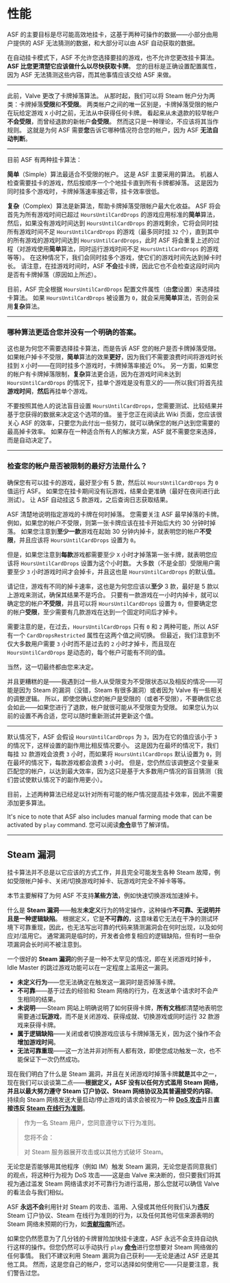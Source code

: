 # 性能

ASF 的主要目标是尽可能高效地挂卡，这基于两种可操作的数据——小部分由用户提供的 ASF 无法猜测的数据，和大部分可以由 ASF 自动获取的数据。

在自动挂卡模式下，ASF 不允许您选择要挂的游戏，也不允许您更改挂卡算法。 **ASF 比您更清楚它应该做什么以尽快获取卡牌**。 您的目标是正确设置配置属性，因为 ASF 无法猜测这些内容，而其他事情应该交给 ASF 来做。

* * *

此前，Valve 更改了卡牌掉落算法。 从那时起，我们可以将 Steam 帐户分为两类：卡牌掉落**受限**和**不受限**。 两类帐户之间的唯一区别是，卡牌掉落受限的帐户在玩给定游戏 `X` 小时之前，无法从中获得任何卡牌。 看起来从未退款的较早帐户**不会受限**，而曾经退款的新帐户**会受限**。 然而这只是一种理论，不应该将其当作规则。 这就是为何 ASF 需要**您**告诉它哪种情况符合您的帐户，因为 ASF **无法自动判断**。

* * *

目前 ASF 有两种挂卡算法：

**简单**（Simple）算法最适合不受限的帐户。 这是 ASF 主要采用的算法。 机器人检查需要挂卡的游戏，然后按顺序一个个地挂卡直到所有卡牌都掉落。 这是因为同时挂多个游戏时，卡牌掉落速率接近零，挂卡效率很低。

**复杂**（Complex）算法是新算法，帮助卡牌掉落受限帐户最大化收益。 ASF 将会首先为所有游戏时间已超过 `HoursUntilCardDrops` 的游戏应用标准的**简单**算法，然后，如果没有游戏时间达到 `HoursUntilCardDrops` 的游戏剩余，它将会同时挂所有游戏时间不足 `HoursUntilCardDrops` 的游戏（最多同时挂 `32` 个），直到其中的所有游戏的游戏时间达到 `HoursUntilCardDrops`，此时 ASF 将会重复上述的过程（对游戏使用**简单**算法，同时运行游戏时间不足 `HoursUntilCardDrops` 的游戏等等）。 在这种情况下，我们会同时挂多个游戏，使它们的游戏时间先达到掉卡时长。 请注意，在挂游戏时间时，ASF **不会**挂卡牌，因此它也不会检查这段时间内是否有卡牌掉落（原因如上所述）。

目前，ASF 完全根据 `HoursUntilCardDrops` 配置文件属性（由**您**设置）来选择挂卡算法。 如果 `HoursUntilCardDrops` 被设置为 `0`，就会采用**简单**算法，否则会采用**复杂**算法。

* * *

### **哪种算法更适合您并没有一个明确的答案**。

这也是为何您不需要选择挂卡算法，而是告诉 ASF 您的帐户是否卡牌掉落受限。 如果帐户掉卡不受限，**简单**算法的效果**更好**，因为我们不需要浪费时间将游戏时长挂到 `X` 小时——在同时挂多个游戏时，卡牌掉落率接近 0%。 另一方面，如果您的帐户有卡牌掉落限制，**复杂**算法更合适，因为在游戏时间未达到 `HoursUntilCardDrops` 的情况下，挂单个游戏是没有意义的——所以我们将首先挂**游戏时间**，**然后**再挂单个游戏。

不要按照其他人的说法盲目设置 `HoursUntilCardDrops`，您需要测试、比较结果并基于您获得的数据来决定这个选项的值。 鉴于您正在阅读此 Wiki 页面，您应该很关心 ASF 的效率，只要您为此付出一些努力，就可以确保您的帐户达到您需要的最高掉卡效率。 如果存在一种适合所有人的解决方案，ASF 就不需要您来选择，而是自动决定了。

* * *

### 检查您的帐户是否被限制的最好方法是什么？

确保您有可以挂卡的游戏，最好至少有 5 款，然后以 `HoursUntilCardDrops` 为 `0` 值运行 ASF。 如果您在挂卡期间没有玩游戏，结果会更准确（最好在夜间进行此测试）。 让 ASF 自动挂这 5 款游戏，之后查询日志获取结果。

ASF 清楚地说明指定游戏的卡牌在何时掉落。 您需要关注 ASF 最早掉落的卡牌。 例如，如果您的帐户不受限，则第一张卡牌应该在挂卡开始后大约 30 分钟时掉落。 如果您注意到**至少一款**游戏在起始 30 分钟内掉卡，就表明您的帐户**不受限**，并且应该将 `HoursUntilCardDrops` 设置为 `0`。

但是，如果您注意到**每款**游戏都需要至少 `X` 小时才掉落第一张卡牌，就表明您应该将 `HoursUntilCardDrops` 设置为这个小时数。 大多数（不是全部）受限用户需要至少 `3` 小时游戏时间才会掉卡，并且这也是 `HoursUntilCardDrops` 的默认值。

请记住，游戏有不同的掉卡速率，这也是为何您应该以**至少** 3 款，最好是 5 款以上游戏来测试，确保其结果不是巧合。 只要有一款游戏在一小时内掉卡，就可以确定您的帐户**不受限**，并且可以将 `HoursUntilCardDrops` 设置为 `0`，但要确定您的帐户**受限**，至少需要有几款游戏在达到一个固定时间后才掉卡。

需要注意的是，在过去，`HoursUntilCardDrops` 只有 `0` 和 `2` 两种可能，所以 ASF 有一个 `CardDropsRestricted` 属性在这两个值之间切换。 但最近，我们注意到不仅大多数用户需要 `3` 小时而不是过去的 `2` 小时才掉卡，而且现在 `HoursUntilCardDrops` 是动态的，每个帐户可能有不同的值。

当然，这一切最终都由您来决定。

并且更糟糕的是——我遇到过一些人从受限变为不受限状态以及相反的情况——可能是因为 Steam 的漏洞（没错，Steam 有很多漏洞）或者因为 Valve 有一些相关的调整逻辑。 所以，即使您确认您的帐户是受限的（或者不受限），不要确信它总会如此——如果您进行了退款，帐户就很可能从不受限变为受限。 如果您认为以前的设置不再合适，您可以随时重新测试并更新这个值。

* * *

默认情况下，ASF 会假设 `HoursUntilCardDrops` 为 `3`，因为在它的值应该小于 `3` 的情况下，这样设置的副作用比相反情况要小。 这是因为在最坏的情况下，我们每挂 `32` 款游戏会浪费 `3` 小时，而如果将 `HoursUntilCardDrops` 默认设置为 `0`，则在最坏的情况下，每款游戏都会浪费 `3` 小时。 但是，您仍然应该调整这个变量来匹配您的帐户，以达到最大效率，因为这只是基于大多数用户情况的盲目猜测（我们尝试使默认情况下的副作用更小）。

目前，上述两种算法已经足以针对所有可能的帐户情况提高挂卡效率，因此不需要添加更多算法。

It's nice to note that ASF also includes manual farming mode that can be activated by `play` command. 您可以阅读&#8203;**[命令](https://github.com/JustArchiNET/ArchiSteamFarm/wiki/Commands-zh-CN#备注)**&#8203;章节了解详情。

* * *

## Steam 漏洞

挂卡算法并不总是以它应该的方式工作，并且完全可能发生各种 Steam 故障，例如受限帐户掉卡、关闭/切换游戏时掉卡、玩游戏时完全不掉卡等等。

本节主要解释了为何 ASF 不支持**某些方法**，例如快速切换游戏加速掉卡。

什么是 **Steam 漏洞**——触发**未定义**行为的特定操作，这种操作**不可靠、无说明并且是一种逻辑缺陷**。 根据定义，它是**不可靠的**，这意味着它无法在干净的测试环境下可靠重现，因此，也无法写出可靠的代码来猜测漏洞会在何时出现，以及如何应对/滥用它。 通常漏洞是临时的，开发者会修复相应的逻辑缺陷，但有时一些杂项漏洞会长时间不被注意到。

一个很好的 **Steam 漏洞**的例子是一种不太罕见的情况，即在关闭游戏时掉卡，Idle Master 的跳过游戏功能可以在一定程度上滥用这一漏洞。

- **未定义行为**——您无法确定在触发这一漏洞时是否掉落卡牌。
- **不可靠**——基于过去的经验和 Steam 网络的行为，在发送单个请求时不会产生相同的结果。
- **未说明**——Steam 网站上明确说明了如何获得卡牌，**所有文档**都清楚地表明您需要通过**玩游戏**，而不是关闭游戏、获得成就、切换游戏或同时运行 32 款游戏来获得卡牌。
- **属于逻辑缺陷**——关闭或者切换游戏应该与卡牌掉落无关，因为这个操作不会**增加游戏时间**。
- **无法可靠重现**——这一方法并非对所有人都有效，即使您成功触发一次，也不能保证下一次仍然成功。

现在我们明白了什么是 Steam 漏洞，并且在关闭游戏时掉落卡牌**就是**其中之一，现在我们可以谈谈第二点——**根据定义，ASF 没有以任何方式滥用 Steam 网络，并且以最大努力遵守 Steam 订户协议、Steam 网络协议及其普遍接受的内容**。 持续向 Steam 网络发送大量启动/停止游戏的请求会被视为一种 **[DoS 攻击](https://en.wikipedia.org/wiki/Denial-of-service_attack)**&#8203;并且**直接违反 [Steam 在线行为准则](https://store.steampowered.com/online_conduct/)**。

> 作为一名 Steam 用户，您同意遵守以下行为准则。
> 
> 您将不会：
> 
> 对 Steam 服务器展开攻击或以其他方式破坏 Steam。

无论您是否能够用其他程序（例如 IM）触发 Steam 漏洞，无论您是否同意我们的观点，将这种行为视为 DoS 攻击——这是由 Valve 来决断的，但只要我们将其视为通过滥发 Steam 网络请求对不可靠行为进行滥用，那么您就可以确信 Valve 的看法会与我们相似。

ASF **永远不会**利用针对 Steam 的攻击、滥用、入侵或其他任何我们认为**违反** Steam 订户协议、Steam 在线行为准则的行为，以及任何其他可信来源表明的 Steam 网络未预期的行为，如&#8203;**[贡献指南](https://github.com/JustArchiNET/ArchiSteamFarm/blob/main/.github/CONTRIBUTING.md)**&#8203;所述。

如果您仍然愿意为了几分钱的卡牌冒险加快挂卡速度，ASF 永远不会支持自动执行这样的操作。但您仍然可以手动执行 `play` **[命令](https://github.com/JustArchiNET/ArchiSteamFarm/wiki/Commands-zh-CN)**&#8203;进行您想要对 Steam 网络做的任何事情。 我们不建议利用 Steam 漏洞为自己获利——无论是通过 ASF 还是其他工具。 然而，这是您自己的帐户，您可以选择如何使用它——只是要注意，我们警告过您。